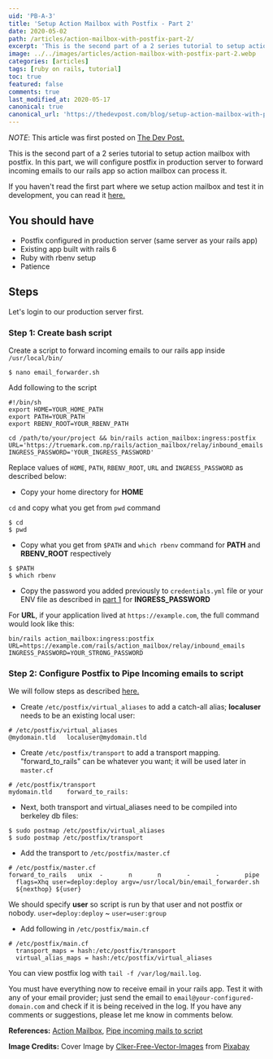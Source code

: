```yaml
---
uid: 'PB-A-3'
title: 'Setup Action Mailbox with Postfix - Part 2'
date: 2020-05-02
path: /articles/action-mailbox-with-postfix-part-2/
excerpt: 'This is the second part of a 2 series tutorial to setup action mailbox with postfix. In this part, we will configure postfix in production server to forward incoming emails to our rails app so action mailbox can process it.'
image: ../../images/articles/action-mailbox-with-postfix-part-2.webp
categories: [articles]
tags: [ruby on rails, tutorial]
toc: true
featured: false
comments: true
last_modified_at: 2020-05-17
canonical: true
canonical_url: 'https://thedevpost.com/blog/setup-action-mailbox-with-postfix-part-2/'
---
```


_NOTE_: This article was first posted on <a href="https://thedevpost.com/blog/setup-action-mailbox-with-postfix-part-2/" target="_blank">The Dev Post.</a>

This is the second part of a 2 series tutorial to setup action mailbox with postfix. In this part, we will configure postfix in production server to forward incoming emails to our rails app so action mailbox can process it.

If you haven't read the first part where we setup action mailbox and test it in development, you can read it <a href="/articles/action-mailbox-with-postfix-part-1/">here.</a>

## You should have

- Postfix configured in production server (same server as your rails app)
- Existing app built with rails 6
- Ruby with rbenv setup
- Patience

## Steps

Let's login to our production server first.

### Step 1: Create bash script

Create a script to forward incoming emails to our rails app inside `/usr/local/bin/`

```shell
$ nano email_forwarder.sh
```

Add following to the script

```shell
#!/bin/sh
export HOME=YOUR_HOME_PATH
export PATH=YOUR_PATH
export RBENV_ROOT=YOUR_RBENV_PATH

cd /path/to/your/project && bin/rails action_mailbox:ingress:postfix URL='https://truemark.com.np/rails/action_mailbox/relay/inbound_emails' INGRESS_PASSWORD='YOUR_INGRESS_PASSWORD'
```

Replace values of `HOME`, `PATH`, `RBENV_ROOT`, `URL` and `INGRESS_PASSWORD` as described below:

- Copy your home directory for **HOME**

`cd` and copy what you get from `pwd` command

```shell
$ cd
$ pwd
```

- Copy what you get from `$PATH` and `which rbenv` command for **PATH** and **RBENV_ROOT** respectively

```shell
$ $PATH
$ which rbenv
```

- Copy the password you added previously to `credentials.yml` file or your ENV file as described in <a href="/articles/action-mailbox-with-postfix-part-1/" target="_blank">part 1</a> for **INGRESS_PASSWORD**

For **URL**, if your application lived at `https://example.com`, the full command would look like this:

`bin/rails action_mailbox:ingress:postfix URL=https://example.com/rails/action_mailbox/relay/inbound_emails INGRESS_PASSWORD=YOUR_STRONG_PASSWORD`

### Step 2: Configure Postfix to Pipe Incoming emails to script

We will follow steps as described <a href="https://serverfault.com/a/258491" target="_blank">here.</a>

- Create `/etc/postfix/virtual_aliases` to add a catch-all alias; **localuser** needs to be an existing local user:

```file
# /etc/postfix/virtual_aliases
@mydomain.tld   localuser@mydomain.tld
```

- Create `/etc/postfix/transport` to add a transport mapping. "forward_to_rails" can be whatever you want; it will be used later in `master.cf`

```file
# /etc/postfix/transport
mydomain.tld    forward_to_rails:
```

- Next, both transport and virtual_aliases need to be compiled into berkeley db files:

```shell
$ sudo postmap /etc/postfix/virtual_aliases
$ sudo postmap /etc/postfix/transport
```

- Add the transport to `/etc/postfix/master.cf`

```file
# /etc/postfix/master.cf
forward_to_rails   unix  -       n       n       -       -       pipe
  flags=Xhq user=deploy:deploy argv=/usr/local/bin/email_forwarder.sh
  ${nexthop} ${user}
```

We should specify **user** so script is run by that user and not postfix or nobody. `user=deploy:deploy` ~ `user=user:group`

- Add following in `/etc/postfix/main.cf`

```file
# /etc/postfix/main.cf
  transport_maps = hash:/etc/postfix/transport
  virtual_alias_maps = hash:/etc/postfix/virtual_aliases
```

You can view postfix log with `tail -f /var/log/mail.log`.

You must have everything now to receive email in your rails app. Test it with any of your email provider; just send the email to `email@your-configured-domain.com` and check if it is being received in the log. If you have any comments or suggestions, please let me know in comments below.

**References:** <a href="https://guides.rubyonrails.org/action_mailbox_basics.html" target="_blank">Action Mailbox</a>, <a href="https://serverfault.com/questions/258469/how-to-configure-postfix-to-pipe-all-incoming-email-to-a-script" target="_blank">Pipe incoming mails to script</a>

**Image Credits:** Cover Image by <a href="https://pixabay.com/users/Clker-Free-Vector-Images-3736/?utm_source=link-attribution&amp;utm_medium=referral&amp;utm_campaign=image&amp;utm_content=34686" target="_blank">Clker-Free-Vector-Images</a> from <a href="https://pixabay.com/?utm_source=link-attribution&amp;utm_medium=referral&amp;utm_campaign=image&amp;utm_content=3249062" target="_blank">Pixabay</a>